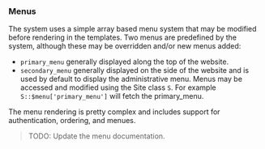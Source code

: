 ### Menus

The system uses a simple array based menu system that may be modified before rendering in the templates. Two menus are predefined by the system, although these may be overridden and/or new menus added:

*   `primary_menu` generally displayed along the top of the website.
*   `secondary_menu` generally displayed on the side of the website and is used by default to display the administrative menu.
    Menus may be accessed and modified using the Site class `S`. For example `S::$menu['primary_menu']` will fetch the primary_menu.

The menu rendering is pretty complex and includes support for authentication, ordering, and menues. 
>TODO: Update the menu documentation.

